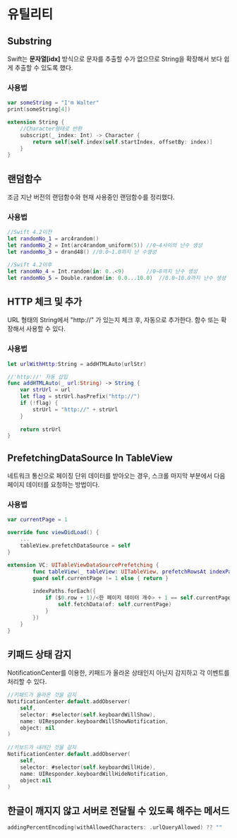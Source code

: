 # 유틸리티

## Substring
Swift는 **문자열[idx]** 방식으로 문자를 추출할 수가 없으므로 String을 확장해서 보다 쉽게 추출할 수 있도록 했다.

### 사용법
```swift
var someString = "I'm Walter"
print(someString[4])

extension String {
    //Character형태로 반환
    subscript(_ index: Int) -> Character {
        return self[self.index(self.startIndex, offsetBy: index)]
    }
}
```

## 랜덤함수
조금 지난 버전의 랜덤함수와 현재 사용중인 랜덤함수를 정리했다.

### 사용법
```swift
//Swift 4.2이전
let randomNo_1 = arc4random()
let randomNo_2 = Int(arc4random_uniform(5)) //0~4사이의 난수 생성
let randomNo_3 = drand48() //0.0~1.0까지 난 수생성

//Swift 4.2이후
let ranomNo_4 = Int.random(in: 0..<9)       //0~8까지 난수 생성
let randomNo_5 = Double.random(in: 0.0...10.0)  //0.0~10.0까지 난수 생성
```

## HTTP 체크 및 추가
URL 형태의 String에서 "http://" 가 있는지 체크 후, 자동으로 추가한다.
함수 또는 확장해서 사용할 수 있다.

### 사용법
```swift
let urlWithHttp:String = addHTMLAuto(urlStr)

//'http://' 자동 삽입
func addHTMLAuto(_ url:String) -> String {
    var strUrl = url
    let flag = strUrl.hasPrefix("http://")
    if (!flag) {
        strUrl = "http://" + strUrl
    }
    
    return strUrl
}
```

## PrefetchingDataSource In TableView
네트워크 통신으로 페이징 단위 데이터를 받아오는 경우, 스크롤 마지막 부분에서 다음 페이지 데이터를 요청하는 방법이다.

### 사용법
```swift
var currentPage = 1

override func viewDidLoad() {
    ...
    tableView.prefetchDataSource = self
}

extension VC: UITableViewDataSourcePrefetching {
        func tableView(_ tableView: UITableView, prefetchRowsAt indexPaths: [IndexPath]) {
        guard self.currentPage != 1 else { return }
        
        indexPaths.forEach({
            if ($0.row + 1)/<한 페이지 데이터 개수> + 1 == self.currentPage {
                self.fetchData(of: self.currentPage)
            }
        })
    }
}
```

## 키패드 상태 감지
NotificationCenter를 이용한, 키패드가 올라온 상태인지 아닌지 감지하고 각 이벤트를 처리할 수 있다.
```swift
//키패드가 올라온 것을 감지
NotificationCenter.default.addObserver(
    self,
    selector: #selector(self.keyboardWillShow),
    name: UIResponder.keyboardWillShowNotification,
    object: nil
)
    
//키보드가 내려간 것을 감지
NotificationCenter.default.addObserver(
    self,
    selector: #selector(self.keyboardWillHide),
    name: UIResponder.keyboardWillHideNotification,
    object:nil
)
```

## 한글이 깨지지 않고 서버로 전달될 수 있도록 해주는 메서드
```swift
addingPercentEncoding(withAllowedCharacters: .urlQueryAllowed) ?? ""
```